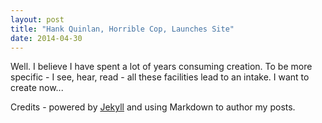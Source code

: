 ```yaml
---
layout: post
title: "Hank Quinlan, Horrible Cop, Launches Site"
date: 2014-04-30
---
```


Well. I believe I have spent a lot of years consuming creation. To be more specific - I see, hear, read - all these 
facilities lead to an intake. I want to create now...

Credits - powered by [Jekyll](http://jekyllrb.com) and using Markdown to author my posts.
